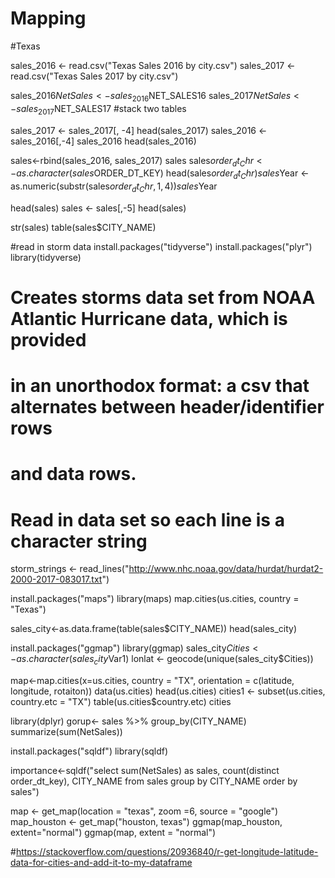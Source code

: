 # Mapping
#Texas


sales_2016 <- read.csv("Texas Sales 2016 by city.csv")
sales_2017 <- read.csv("Texas Sales 2017 by city.csv")

sales_2016$NetSales <- sales_2016$NET_SALES16
sales_2017$NetSales <- sales_2017$NET_SALES17
#stack two tables

sales_2017 <- sales_2017[, -4]
head(sales_2017)
sales_2016 <- sales_2016[,-4]
sales_2016
head(sales_2016)

sales<-rbind(sales_2016, sales_2017)
sales
sales$order_dt_Chr <- as.character(sales$ORDER_DT_KEY)
head(sales$order_dt_Chr)
sales$Year <- as.numeric(substr(sales$order_dt_Chr,1,4))
sales$Year

head(sales)
sales <- sales[,-5]
head(sales)

str(sales)
table(sales$CITY_NAME)

#read in storm data
install.packages("tidyverse")
install.packages("plyr")
library(tidyverse)

# Creates storms data set from NOAA Atlantic Hurricane data, which is provided
# in an unorthodox format: a csv that alternates between header/identifier rows
# and data rows.

# Read in data set so each line is a character string
storm_strings <- read_lines("http://www.nhc.noaa.gov/data/hurdat/hurdat2-2000-2017-083017.txt")

install.packages("maps")
library(maps)
map.cities(us.cities, country = "Texas")

sales_city<-as.data.frame(table(sales$CITY_NAME))
head(sales_city)

install.packages("ggmap")
library(ggmap)
sales_city$Cities <- as.character(sales_city$Var1)
lonlat <- geocode(unique(sales_city$Cities))

map<-map.cities(x=us.cities, country = "TX", orientation = c(latitude, longitude, rotaiton))
data(us.cities)
head(us.cities)
cities1 <- subset(us.cities, country.etc = "TX")
table(us.cities$country.etc)
cities

library(dplyr)
gorup<- sales %>%
  group_by(CITY_NAME)
  summarize(sum(NetSales))
  
  
install.packages("sqldf")
library(sqldf)

importance<-sqldf("select sum(NetSales) as sales, count(distinct order_dt_key), CITY_NAME from
        sales group by CITY_NAME
        order by sales")

map <- get_map(location = "texas", zoom =6, source = "google")
map_houston <- get_map("houston, texas")
ggmap(map_houston, extent="normal")
ggmap(map, extent = "normal")

#https://stackoverflow.com/questions/20936840/r-get-longitude-latitude-data-for-cities-and-add-it-to-my-dataframe
